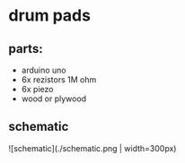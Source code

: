 # drum pads 
## parts:
* arduino uno 
* 6x rezistors 1M ohm 
* 6x piezo 
* wood or plywood 

## schematic 
![schematic](./schematic.png | width=300px)
